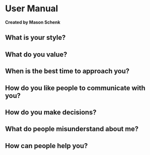 # User Manual
**Created by Mason Schenk** 

## What is your style?
## What do you value?
## When is the best time to approach you?
## How do you like people to communicate with you?
## How do you make decisions?
## What do people misunderstand about me?
## How can people help you?
